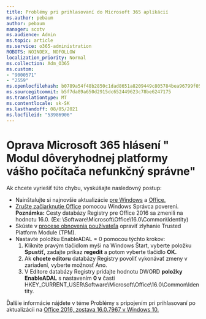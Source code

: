 ```yaml
---
title: Problémy pri prihlasovaní do Microsoft 365 aplikácií
ms.author: pebaum
author: pebaum
manager: scotv
ms.audience: Admin
ms.topic: article
ms.service: o365-administration
ROBOTS: NOINDEX, NOFOLLOW
localization_priority: Normal
ms.collection: Adm_O365
ms.custom:
- "9000571"
- "2559"
ms.openlocfilehash: b0789a54f48b2850c1dad8651a8209449c805784bea96799f05e67c4bc43fdb0
ms.sourcegitcommit: b5f7da89a650d2915dc652449623c78be6247175
ms.translationtype: MT
ms.contentlocale: sk-SK
ms.lasthandoff: 08/05/2021
ms.locfileid: "53986906"
---
```

# <a name="fixing-the-microsoft-365-apps-your-computers-trusted-platform-module-is-not-functioning-properly-message"></a>Oprava Microsoft 365 hlásení " Modul dôveryhodnej platformy vášho počítača nefunkčný správne"

Ak chcete vyriešiť túto chybu, vyskúšajte nasledovný postup:

- Nainštalujte si najnovšie aktualizácie [pre Windows](https://support.microsoft.com/help/4027667/windows-10-update) a [Office.](https://support.office.com/article/update-office-and-your-computer-with-microsoft-update-2ab296f3-7f03-43a2-8e50-46de917611c5)
- [Zrušte začiarknutie Office](https://docs.microsoft.com/office/troubleshoot/office-suite-issues/another-account-already-signed-in#step-4-clear-cached-credentials-on-the-computer) pomocou Windows Správca poverení.<br/>
    **Poznámka:** Cesty databázy Registry pre Office 2016 sa zmenili na hodnotu 16.0. (Ex: \Software\Microsoft\Office\16.0\Common\Identity\)
- Skúste v [procese obnovenia používateľa](https://docs.microsoft.com/office365/troubleshoot/administration/connection-issue-when-sign-in-office-2016#symptom-2) opraviť zlyhanie Trusted Platform Module (TPM).
- Nastavte položku EnableADAL = 0 pomocou týchto krokov:  
    1. Kliknite pravým tlačidlom myši na Windows Štart, vyberte položku **Spustiť,** zadajte príkaz **regedit** a potom vyberte tlačidlo **OK.**
    2. Ak **chcete editoru** databázy Registry povoliť vykonávať zmeny v zariadení, vyberte možnosť Áno.
    3. V Editore databázy Registry pridajte hodnotu DWORD **položky EnableADAL** s nastavením **0 v** časti HKEY_CURRENT_USER\Software\Microsoft\Office\16.0\Common\Identity.

Ďalšie informácie nájdete v téme Problémy s pripojením pri prihlasovaní po aktualizácii na [Office 2016, zostava 16.0.7967 v Windows 10.](https://docs.microsoft.com/office365/troubleshoot/administration/connection-issue-when-sign-in-office-2016)